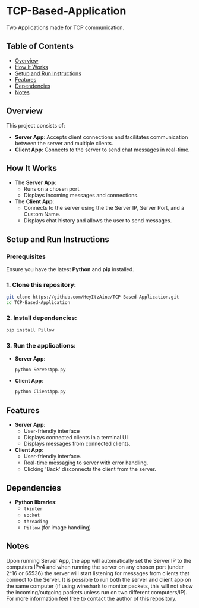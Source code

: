 # TCP-Based-Application
Two Applications made for TCP communication.

## Table of Contents
- [Overview](#overview)
- [How It Works](#how-it-works)
- [Setup and Run Instructions](#setup-and-run-instructions)
- [Features](#features)
- [Dependencies](#dependencies)
- [Notes](#notes)

## Overview
This project consists of:
- **Server App**: Accepts client connections and facilitates communication between the server and multiple clients.
- **Client App**: Connects to the server to send chat messages in real-time.

## How It Works
- The **Server App**:
  - Runs on a chosen port.
  - Displays incoming messages and connections.
- The **Client App**:
  - Connects to the server using the the Server IP, Server Port, and a Custom Name.
  - Displays chat history and allows the user to send messages.

## Setup and Run Instructions
### Prerequisites
Ensure you have the latest **Python** and **pip** installed.

### 1. Clone this repository:
```bash
git clone https://github.com/HeyItzAine/TCP-Based-Application.git
cd TCP-Based-Application
```

### 2. Install dependencies:
```bash
pip install Pillow
```

### 3. Run the applications:
- **Server App**:
  ```bash
  python ServerApp.py
  ```
- **Client App**:
  ```bash
  python ClientApp.py
  ```

## Features
- **Server App**:
  - User-friendly interface
  - Displays connected clients in a terminal UI
  - Displays messages from connected clients.
- **Client App**:
  - User-friendly interface.
  - Real-time messaging to server with error handling.
  - Clicking 'Back' disconnects the client from the server.

## Dependencies
- **Python libraries**:
  - `tkinter`
  - `socket`
  - `threading`
  - `Pillow` (for image handling)
 
## Notes
  Upon running Server App, the app will automatically set the Server IP to the computers IPv4 and when running the server on any chosen port (under 2^16 or 65536) the server will start listening for messages from clients that connect to the Server. It is possible to run both the server and client app on the same computer (if using wireshark to monitor packets, this will not show the incoming/outgoing packets unless run on two different computers/IP). For more information feel free to contact the author of this repository.
